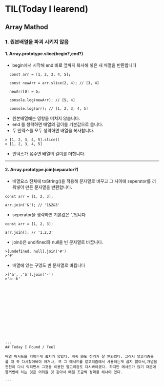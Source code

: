 
 # TIL(Today I learend)


##  Array Mathod 

### 1. 원본배열을 파괴 시키지 않음 
 #### 1. Array.prototype.slice(begin?,end?)
   - begin에서 시작해 end 바로 앞까지 복사해 넣은 새 배열을 반환합니다
  
  ```
    const arr = [1, 2, 3, 4, 5];

    const newArr = arr.slice(2, 4); // [3, 4]

    newArr[0] = 5;

    console.log(newArr); // [5, 4]

    console.log(arr); // [1, 2, 3, 4, 5]

```
   - 원본배열에는 영향을 미치지 않습니다.
   - end 를 생략하면 배열의 길이를 기본값으로 씁니다.
   - 두 인덱스를 모두 생략하면 배열을 복사합니다.

```
> [1, 2, 3, 4, 5].slice()
> [1, 2, 3, 4, 5]
```
- 인덱스가 음수면 배열의 길이를 더합니다. 

---
#### 2. Array.prototype.join(separator?)
- 배열요소 전체에 toString()을 적용해 문자열로 바꾸고 그 사이에 seperator를 끼워넣어 만든 문자열을 반환합니다.
```
const arr = [1, 2, 3];

arr.join('&'); // '1&2&3'
```

- seperator을 생략하면 기본값은 ','입니다
```
const arr = [1, 2, 3];

arr.join(); // '1,2,3'
```
- join()은 undifined와 null을 빈 문자열로 바꿉니다.

```
>[undefined, null].join('#')
>'#'
```

- 배열에 있는 구멍도 빈 문자열로 바뀝니다
```
>['a', ,'b'].join('-')
>'a--b'



   










---
## Today I Found / Feel

배열 매서드를 익히는게 쉽지가 않았다. 계속 봐도 정리가 잘 안되었다. 그래서 알고리즘을 풀 때 꼭 다시찾아봐야 하거나, 또 그 메서드를 알고리즘에서 사용하는게 쉽지 않아서,개념을 천천히 다시 익히면서 그것을 이용한 알고리즘도 다시봐야겠다. 하지만 메서드가 많기 때문에 한꺼번에 하는 것은 어려울 것 같아서 매일 조금씩 정리를 해나야 겠다.

---